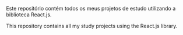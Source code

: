 Este repositório contém todos os meus projetos de estudo utilizando a biblioteca React.js.

This repository contains all my study projects using the React.js library.
